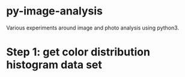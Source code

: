 # py-image-analysis
Various experiments around image and photo analysis using python3.

# Step 1: get color distribution histogram data set



